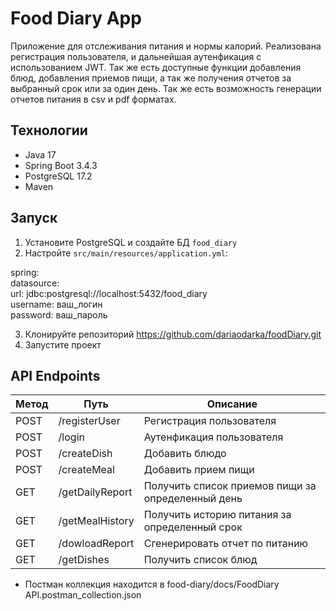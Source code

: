 # Food Diary App

Приложение для отслеживания питания и нормы калорий. Реализована регистрация пользователя,
и дальнейшая аутенфикация с использованием JWT. Так же есть доступные функции добавления
блюд, добавления приемов пищи, а так же получения отчетов за выбранный срок или за один
день. Так же есть возможность генерации отчетов питания в csv и pdf форматах.


## Технологии
- Java 17
- Spring Boot 3.4.3
- PostgreSQL 17.2
- Maven

## Запуск
1. Установите PostgreSQL и создайте БД `food_diary`
2. Настройте `src/main/resources/application.yml`:

spring:\
datasource:\
url: jdbc:postgresql://localhost:5432/food_diary \
username: ваш_логин \
password: ваш_пароль

3. Клонируйте репозиторий https://github.com/dariaodarka/foodDiary.git
4. Запустите проект

## API Endpoints
| Метод | Путь          | Описание                 |
|-------|---------------|--------------------------|
| POST  | /registerUser | Регистрация пользователя |
| POST  | /login        | Аутенфикация пользователя |
| POST  | /createDish   | Добавить блюдо           |
| POST  | /createMeal   | Добавить прием пищи      |
| GET   | /getDailyReport | Получить список приемов пищи за определенный день |
| GET | /getMealHistory | Получить историю питания за определенный срок |
| GET | /dowloadReport | Сгенерировать отчет по питанию |
| GET | /getDishes | Получить список блюд |

* Постман коллекция находится в food-diary/docs/FoodDiary API.postman_collection.json
